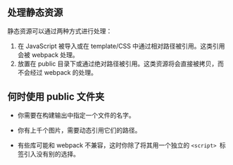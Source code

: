 ## 处理静态资源
静态资源可以通过两种方式进行处理：

1. 在 JavaScript 被导入或在 template/CSS 中通过相对路径被引用。这类引用会被 webpack 处理。
2. 放置在 public 目录下或通过绝对路径被引用。这类资源将会直接被拷贝，而不会经过 webpack 的处理。

## 何时使用 public 文件夹
- 你需要在构建输出中指定一个文件的名字。

- 你有上千个图片，需要动态引用它们的路径。

- 有些库可能和 webpack 不兼容，这时你除了将其用一个独立的 `<script> `标签引入没有别的选择。
